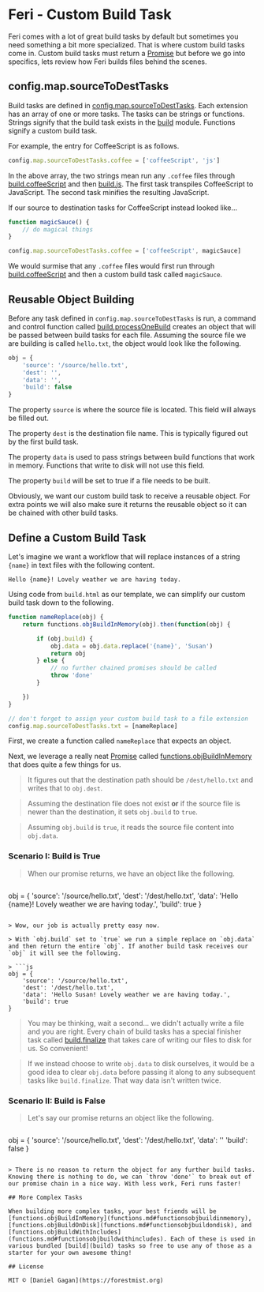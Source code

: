 # Feri - Custom Build Task

Feri comes with a lot of great build tasks by default but sometimes you need something a bit more specialized. That is where custom build tasks come in. Custom build tasks must return a [Promise](https://developer.mozilla.org/en-US/docs/Web/JavaScript/Reference/Global_Objects/Promise) but before we go into specifics, lets review how Feri builds files behind the scenes.

## config.map.sourceToDestTasks

Build tasks are defined in [config.map.sourceToDestTasks](config.md#configmapsourcetodesttasks). Each extension has an array of one or more tasks. The tasks can be strings or functions. Strings signify that the build task exists in the [build](build.md) module. Functions signify a custom build task.

For example, the entry for CoffeeScript is as follows.

```js
config.map.sourceToDestTasks.coffee = ['coffeeScript', 'js']
```

In the above array, the two strings mean run any `.coffee` files through [build.coffeeScript](build.md#buildcoffeescript) and then [build.js](build.md#buildjs). The first task transpiles CoffeeScript to JavaScript. The second task minifies the resulting JavaScript.

If our source to destination tasks for CoffeeScript instead looked like...

```js
function magicSauce() {
    // do magical things
}

config.map.sourceToDestTasks.coffee = ['coffeeScript', magicSauce]
```

We would surmise that any `.coffee` files would first run through [build.coffeeScript](build.md#buildcoffeescript) and then a custom build task called `magicSauce`.

## Reusable Object Building

Before any task defined in `config.map.sourceToDestTasks` is run, a command and control function called [build.processOneBuild](build.md#buildprocessonebuild) creates an object that will be passed between build tasks for each file. Assuming the source file we are building is called `hello.txt`, the object would look like the following.

```js
obj = {
    'source': '/source/hello.txt',
    'dest': '',
    'data': '',
    'build': false
}
```

The property `source` is where the source file is located. This field will always be filled out.

The property `dest` is the destination file name. This is typically figured out by the first build task.

The property `data` is used to pass strings between build functions that work in memory. Functions that write to disk will not use this field.

The property `build` will be set to true if a file needs to be built.

Obviously, we want our custom build task to receive a reusable object. For extra points we will also make sure it returns the reusable object so it can be chained with other build tasks.

## Define a Custom Build Task

Let's imagine we want a workflow that will replace instances of a string `{name}` in text files with the following content.

```
Hello {name}! Lovely weather we are having today.
```

Using code from `build.html` as our template, we can simplify our custom build task down to the following.

```js
function nameReplace(obj) {
    return functions.objBuildInMemory(obj).then(function(obj) {

        if (obj.build) {
            obj.data = obj.data.replace('{name}', 'Susan')
            return obj
        } else {
            // no further chained promises should be called
            throw 'done'
        }

    })
}

// don't forget to assign your custom build task to a file extension
config.map.sourceToDestTasks.txt = [nameReplace]
```

First, we create a function called `nameReplace` that expects an object.

Next, we leverage a really neat [Promise](https://developer.mozilla.org/en-US/docs/Web/JavaScript/Reference/Global_Objects/Promise) called [functions.objBuildInMemory](functions.md#functionsobjbuildinmemory) that does quite a few things for us.

> It figures out that the destination path should be `/dest/hello.txt` and writes that to `obj.dest`.

> Assuming the destination file does not exist **or** if the source file is newer than the destination, it sets `obj.build` to `true`.

> Assuming `obj.build` is `true`, it reads the source file content into `obj.data`.

### Scenario I: Build is True

> When our promise returns, we have an object like the following.

> ```js
obj = {
    'source': '/source/hello.txt',
    'dest': '/dest/hello.txt',
    'data': 'Hello {name}! Lovely weather we are having today.',
    'build': true
}
```

> Wow, our job is actually pretty easy now.

> With `obj.build` set to `true` we run a simple replace on `obj.data` and then return the entire `obj`. If another build task receives our `obj` it will see the following.

> ```js
obj = {
    'source': '/source/hello.txt',
    'dest': '/dest/hello.txt',
    'data': 'Hello Susan! Lovely weather we are having today.',
    'build': true
}
```

> You may be thinking, wait a second... we didn't actually write a file and you are right. Every chain of build tasks has a special finisher task called [build.finalize](build.md#buildfinalize) that takes care of writing our files to disk for us. So convenient!

> If we instead choose to write `obj.data` to disk ourselves, it would be a good idea to clear `obj.data` before passing it along to any subsequent tasks like `build.finalize`. That way data isn't written twice.

### Scenario II: Build is False

> Let's say our promise returns an object like the following.

> ```js
obj = {
    'source': '/source/hello.txt',
    'dest': '/dest/hello.txt',
    'data': ''
    'build': false
}
```

> There is no reason to return the object for any further build tasks. Knowing there is nothing to do, we can `throw 'done'` to break out of our promise chain in a nice way. With less work, Feri runs faster!

## More Complex Tasks

When building more complex tasks, your best friends will be [functions.objBuildInMemory](functions.md#functionsobjbuildinmemory), [functions.objBuildOnDisk](functions.md#functionsobjbuildondisk), and [functions.objBuildWithIncludes](functions.md#functionsobjbuildwithincludes). Each of these is used in various bundled [build](build) tasks so free to use any of those as a starter for your own awesome thing!

## License

MIT © [Daniel Gagan](https://forestmist.org)